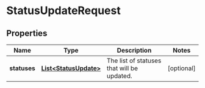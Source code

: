 # StatusUpdateRequest

## Properties
Name | Type | Description | Notes
------------ | ------------- | ------------- | -------------
**statuses** | [**List&lt;StatusUpdate&gt;**](StatusUpdate.md) | The list of statuses that will be updated. |  [optional]
